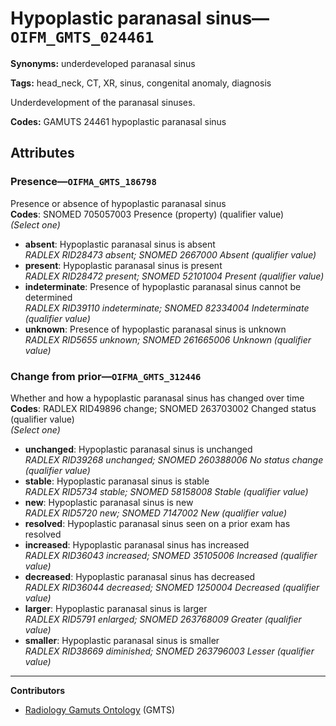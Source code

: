 # Hypoplastic paranasal sinus—`OIFM_GMTS_024461`

**Synonyms:** underdeveloped paranasal sinus

**Tags:** head_neck, CT, XR, sinus, congenital anomaly, diagnosis

Underdevelopment of the paranasal sinuses.

**Codes:** GAMUTS 24461 hypoplastic paranasal sinus

## Attributes

### Presence—`OIFMA_GMTS_186798`

Presence or absence of hypoplastic paranasal sinus  
**Codes**: SNOMED 705057003 Presence (property) (qualifier value)  
*(Select one)*

- **absent**: Hypoplastic paranasal sinus is absent  
_RADLEX RID28473 absent; SNOMED 2667000 Absent (qualifier value)_
- **present**: Hypoplastic paranasal sinus is present  
_RADLEX RID28472 present; SNOMED 52101004 Present (qualifier value)_
- **indeterminate**: Presence of hypoplastic paranasal sinus cannot be determined  
_RADLEX RID39110 indeterminate; SNOMED 82334004 Indeterminate (qualifier value)_
- **unknown**: Presence of hypoplastic paranasal sinus is unknown  
_RADLEX RID5655 unknown; SNOMED 261665006 Unknown (qualifier value)_

### Change from prior—`OIFMA_GMTS_312446`

Whether and how a hypoplastic paranasal sinus has changed over time  
**Codes**: RADLEX RID49896 change; SNOMED 263703002 Changed status (qualifier value)  
*(Select one)*

- **unchanged**: Hypoplastic paranasal sinus is unchanged  
_RADLEX RID39268 unchanged; SNOMED 260388006 No status change (qualifier value)_
- **stable**: Hypoplastic paranasal sinus is stable  
_RADLEX RID5734 stable; SNOMED 58158008 Stable (qualifier value)_
- **new**: Hypoplastic paranasal sinus is new  
_RADLEX RID5720 new; SNOMED 7147002 New (qualifier value)_
- **resolved**: Hypoplastic paranasal sinus seen on a prior exam has resolved  
- **increased**: Hypoplastic paranasal sinus has increased  
_RADLEX RID36043 increased; SNOMED 35105006 Increased (qualifier value)_
- **decreased**: Hypoplastic paranasal sinus has decreased  
_RADLEX RID36044 decreased; SNOMED 1250004 Decreased (qualifier value)_
- **larger**: Hypoplastic paranasal sinus is larger  
_RADLEX RID5791 enlarged; SNOMED 263768009 Greater (qualifier value)_
- **smaller**: Hypoplastic paranasal sinus is smaller  
_RADLEX RID38669 diminished; SNOMED 263796003 Lesser (qualifier value)_

---

**Contributors**

- [Radiology Gamuts Ontology](https://gamuts.net/) (GMTS)